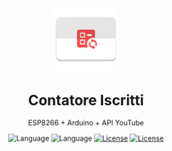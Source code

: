 <p align="center">
  <a href="https://github.com/gethecookie/ESP8266_YT" target="_blank"><img width="128" src="art/ytctr.png"></a>
</p>
<h1 align="center">Contatore Iscritti</h1>
<p align="center">ESP8266 + Arduino + API YouTube</p>
<p align="center">
  <a><img src="https://img.shields.io/badge/arduino-ESP8266-green.svg" alt="Language"></a>
  <a><img src="https://img.shields.io/badge/lang-C++-purple.svg" alt="Language"></a>
  <a href="https://github.com/gethecookie/ESP8266_YT/blob/master/LICENSE"><img src="https://img.shields.io/badge/license-Apache%202.0-blue.svg" alt="License"></a>
  <a href="https://developers.google.com/youtube/v3/docs"><img src="https://img.shields.io/badge/api%20docs-YouTube-red.svg" alt="License"></a>
</p>
